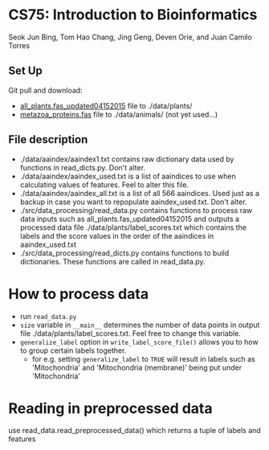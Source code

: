 # CS75: Introduction to Bioinformatics
Seok Jun Bing, Tom Hao Chang, Jing Geng, Deven Orie, and Juan Camilo Torres

## Set Up
Git pull and download:
* [all_plants.fas_updated04152015](http://bioinformatics.ysu.edu/publication/data/PlantSecKB/)
file to ./data/plants/
* [metazoa_proteins.fas](http://proteomics.ysu.edu/publication/data/MetazSecKB/) file to ./data/animals/ (not yet used...)

## File description
* ./data/aaindex/aaindex1.txt contains raw dictionary data used by functions in read_dicts.py. Don't alter.
* ./data/aaindex/aaindex_used.txt is a list of aaindices to use when calculating values of features. Feel to alter this
file.
* ./data/aaindex/aaindex_all.txt is a list of all 566 aaindices. Used just as a backup in case you want to repopulate 
aaindex_used.txt. Don't alter.
* ./src/data_processing/read_data.py contains functions to process raw data inputs such as all_plants.fas_updated04152015
and outputs a processed data file ./data/plants/label_scores.txt which contains the labels and the score values in the 
order of the aaindices in aaindex_used.txt
* ./src/data_processing/read_dicts.py contains functions to build dictionaries. These functions are called in read_data.py.



# How to process data
* run `read_data.py`
* `size` variable in `__main__` determines the number of data points in output file ./data/plants/label_scores.txt.
Feel free to change this variable.
* `generalize_label` option in `write_label_score_file()` allows you to how to group certain labels together.
    * for e.g. setting `generalize_label` to `TRUE` will result in labels such as 'Mitochondria' and 
    'Mitochondria (membrane)' being put under 'Mitochondria'

# Reading in preprocessed data
use read_data.read_preprocessed_data() which returns a tuple of labels and features
